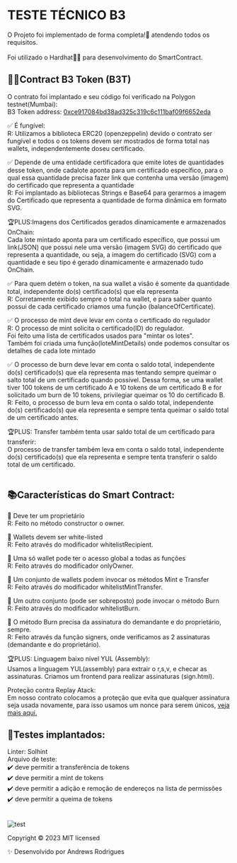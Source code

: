 # TESTE TÉCNICO B3

O Projeto foi implementado de forma completa!🎉 atendendo todos os requisitos.  <br><br/>
Foi utilizado o Hardhat👷‍♂️ para desenvolvimento do SmartContract.<br/>

## 👨‍💻Contract B3 Token (B3T)
O contrato foi implantado e seu código foi verificado na Polygon testnet(Mumbai):<br/>
B3 Token address: [0xce917084bd38ad325c319c6c111baf09f6652eda](https://mumbai.polygonscan.com/address/0xce917084bd38ad325c319c6c111af09f6652eda)
<br/>

✅ É fungível: <br/>
 R: Utilizamos a biblioteca ERC20 (openzeppelin) devido o contrato ser fungível e todos o os tokens devem ser mostrados de forma total nas wallets, independentemente doseu certificado.<br/>


✅ Depende de uma entidade certificadora  que emite lotes de quantidades desse token, onde cadalote aponta para um certificado específico, para o qual essa quantidade precisa fazer link que contenha uma versão (imagem) do certificado que representa a quantidade<br/>
R: Foi implantado as bibliotecas Strings e Base64 para gerarmos a imagem do Certificado que representa a quantidade de forma dinâmica em formato SVG.<br/>

🏆PLUS:Imagens dos Certificados gerados dinamicamente e armazenados OnChain:<br/>
Cada lote mintado aponta para um certificado específico, que possui um link(JSON) que possui nele uma versão (imagem SVG) do certificado que representa a quantidade, ou seja, a imagem do certificado (SVG) com a quantidade e seu tipo é gerado dinamicamente e armazenado tudo OnChain.

✅ Para quem detém o token, na sua wallet a visão é somente da quantidade total, independente do(s) certificado(s) que ela representa<br/>
R: Corretamente exibido sempre o total na wallet, e para saber quanto possui de cada certificado criamos uma função (balanceOfCertificate).

✅ O processo de mint deve levar em conta o certificado do regulador<br/>
R: O processo de mint solicita o certificado(ID) do regulador.<br/>
Foi feito uma lista de certificados usados para "mintar os lotes".<br/>
Também foi criada uma função(loteMintDetails) onde podemos consultar os detalhes de cada lote mintado</br>

✅ O processo de burn deve levar em conta o saldo total, independente do(s) certificado(s) que ela representa mas tentando sempre queimar o salto total de um certificado quando possível. Dessa forma, se uma wallet tiver 100 tokens de um certificado A e 10 tokens de um certificado B e for solicitado um burn de 10 tokens, privilegiar queimar os 10 do certificado B.<br/>
R: Feito, o processo de burn leva em conta o saldo total, independente do(s) certificado(s) que ela representa e sempre tenta queimar o saldo total de um certificado antes.<br/>

🏆PLUS: Transfer também tenta usar saldo total de um certificado para transferir:<br/>
O processo de transfer também leva em conta o saldo total, independente do(s) certificado(s) que ela representa e sempre tenta transferir o saldo total de um certificado.<br/><br/>

## 📚Características do Smart Contract:<br/>

🔹 Deve ter um proprietário<br/>
 R: Feito no método constructor o owner.<br/>

🔹 Wallets devem ser white-listed<br/>
 R: Feito através do modificador whitelistRecipient. <br/>

🔹 Uma só wallet pode ter o acesso global a todas as funções<br/>
 R: Feito através do modificador onlyOwner.<br/>

🔹 Um conjunto de wallets podem invocar os métodos Mint e Transfer<br/>
 R: Feito através do modificador whitelistMintTransfer. <br/>

🔹 Um outro conjunto (pode ser sobreposto) pode invocar o método Burn<br/>
 R: Feito através do modificador whitelistBurn. <br/>

🔹 O método Burn precisa da assinatura do demandante e do proprietário, sempre.<br/>
 R: Feito através da função signers, onde verificamos as 2 assinaturas (demandante e do proprietário).<br/>

 🏆PLUS: Linguagem baixo nível YUL (Assembly):<br/>
Usamos a linguagem YUL(assembly) para extrair o r,s,v, e checar as assinaturas. Criamos um frontend para realizar assinaturas (sign.html).

Proteção contra Replay Atack:</BR>
Em nosso contrato colocamos a proteção que evita que qualquer assinatura seja usada novamente, para isso usamos um nonce para serem únicos, [veja mais aqui.](https://celo.academy/t/solidity-vulnerabilities-signature-replay-attack/181)


## 🚨Testes implantados:<br/>

Linter: Solhint<br/>
Arquivo de teste:<br/>
    ✔️ deve permitir a transferência de tokens<br/>
    ✔️ deve permitir a mint de tokens<br/>
    ✔️ deve permitir a adição e remoção de endereços na lista de permissões<br/>
    ✔️ deve permitir a queima de tokens<br/><br/><br/>   ![test](https://github.com/Andrewsnobre/b4/assets/11564122/421e87da-fa23-4a90-a58b-3c81fc7c8e9d)
   

Copyright © 2023
MIT licensed

✨ Desenvolvido por Andrews Rodrigues
